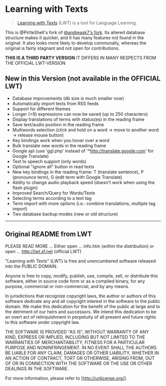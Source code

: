 # Learning with Texts

> [Learning with Texts](http://lwt.sf.net) (LWT) is a tool for Language Learning.

This is @PirtleShell's fork of [@andreask7's fork](https://github.com/andreask7/lwt). Its altered database structure makes it quicker, and it has many features not found in the original. It also looks more likely to develop communally, whereas the original is fairly stagnant and not open for contributions.

**THIS IS A THIRD PARTY VERSION**
IT DIFFERS IN MANY RESPECTS FROM THE OFFICIAL LWT-VERSION

## New in this Version (not available in the OFFICIAL LWT)

* Database improvements (db size is much smaller now)
* Automatically import texts from RSS feeds
* Support for different themes
* Longer (>9) expressions can now be saved (up to 250 characters)
* Display translations of terms with status(es) in the reading frame
* Save text/audio position in the reading frame
* Multiwords selection (click and hold on a word -> move to another word -> release mouse button)
* Key bindings work when you hover over a word
* Bulk translate new words in the reading frame
* Google api (use 'ggl.php' instead of '*http://translate.google.com' for Google Translate)
* Text to speech support (only words)
* Optional "ignore all" button in read texts
* New key bindings in the reading frame: T (translate sentence), P (pronounce term), G (edit term with Google Translate)
* Ability to change audio playback speed (doesn't work when using the flash plugin)
* Improved Search/Query for Words/Texts
* Selecting terms according to a text tag
* Term import with more options (i.e.: combine translations, multiple tag import)
* Two database backup modes (new or old structure)



---
## Original README from LWT

PLEASE READ MORE ...
Either open ... info.htm (within the distribution)
or     open ... http://lwt.sf.net (official LWT)

"Learning with Texts" (LWT) is free and unencumbered software
released into the PUBLIC DOMAIN.

Anyone is free to copy, modify, publish, use, compile, sell, or
distribute this software, either in source code form or as a
compiled binary, for any purpose, commercial or non-commercial,
and by any means.

In jurisdictions that recognize copyright laws, the author or
authors of this software dedicate any and all copyright
interest in the software to the public domain. We make this
dedication for the benefit of the public at large and to the
detriment of our heirs and successors. We intend this
dedication to be an overt act of relinquishment in perpetuity
of all present and future rights to this software under
copyright law.

THE SOFTWARE IS PROVIDED "AS IS", WITHOUT WARRANTY OF ANY KIND,
EXPRESS OR IMPLIED, INCLUDING BUT NOT LIMITED TO THE
WARRANTIES OF MERCHANTABILITY, FITNESS FOR A PARTICULAR PURPOSE
AND NONINFRINGEMENT. IN NO EVENT SHALL THE AUTHORS BE LIABLE
FOR ANY CLAIM, DAMAGES OR OTHER LIABILITY, WHETHER IN AN ACTION
OF CONTRACT, TORT OR OTHERWISE, ARISING FROM, OUT OF OR IN
CONNECTION WITH THE SOFTWARE OR THE USE OR OTHER DEALINGS IN
THE SOFTWARE.

For more information, please refer to [http://unlicense.org/].
